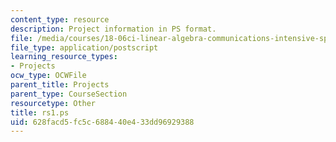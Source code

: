 ```yaml
---
content_type: resource
description: Project information in PS format.
file: /media/courses/18-06ci-linear-algebra-communications-intensive-spring-2004/628facd5fc5c688440e433dd96929388_rs1.ps
file_type: application/postscript
learning_resource_types:
- Projects
ocw_type: OCWFile
parent_title: Projects
parent_type: CourseSection
resourcetype: Other
title: rs1.ps
uid: 628facd5-fc5c-6884-40e4-33dd96929388
---
```

